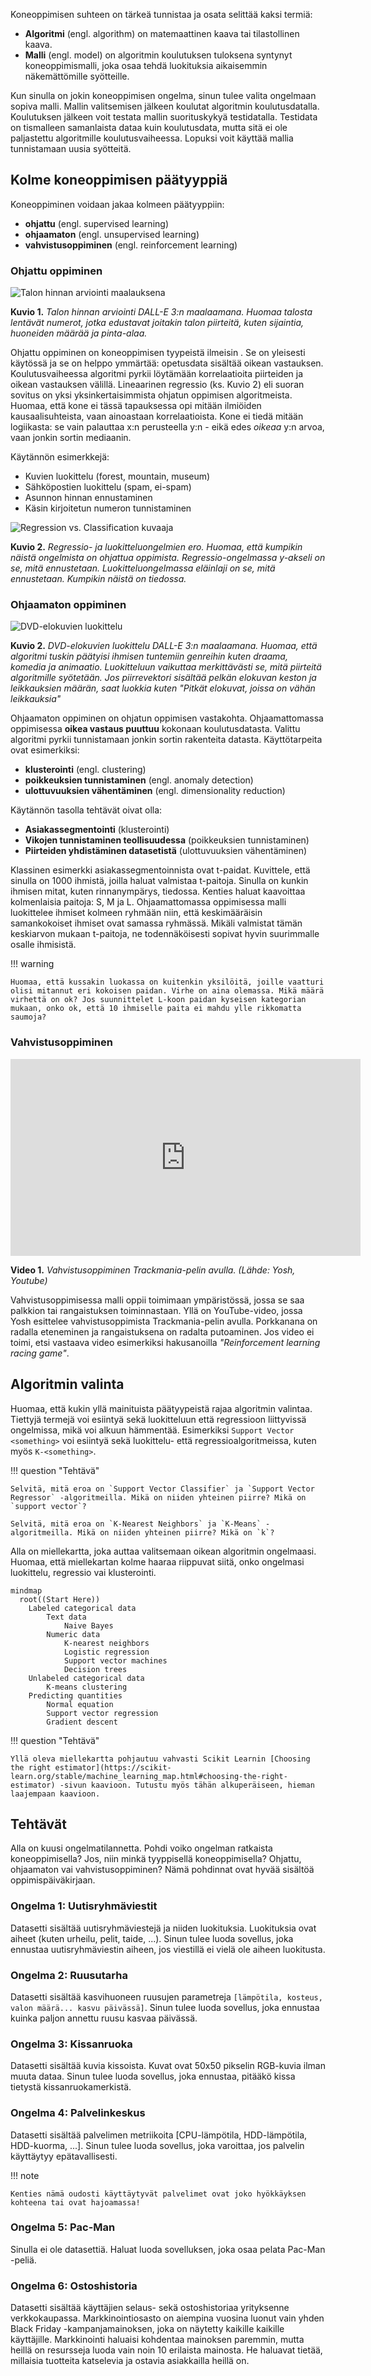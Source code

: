 Koneoppimisen suhteen on tärkeä tunnistaa ja osata selittää kaksi termiä:

* **Algoritmi** (engl. algorithm) on matemaattinen kaava tai tilastollinen kaava.
* **Malli** (engl. model) on algoritmin koulutuksen tuloksena syntynyt koneoppimismalli, joka osaa tehdä luokituksia aikaisemmin näkemättömille syötteille.

Kun sinulla on jokin koneoppimisen ongelma, sinun tulee valita ongelmaan sopiva malli. Mallin valitsemisen jälkeen koulutat algoritmin koulutusdatalla. Koulutuksen jälkeen voit testata mallin suorituskykyä testidatalla. Testidata on tismalleen samanlaista dataa kuin koulutusdata, mutta sitä ei ole paljastettu algoritmille koulutusvaiheessa. Lopuksi voit käyttää mallia tunnistamaan uusia syötteitä.

## Kolme koneoppimisen päätyyppiä

Koneoppiminen voidaan jakaa kolmeen päätyyppiin: 

* **ohjattu** (engl. supervised learning)
* **ohjaamaton** (engl. unsupervised learning)
* **vahvistusoppiminen** (engl. reinforcement learning)

### Ohjattu oppiminen

![Talon hinnan arviointi maalauksena](../images/dalle_house_price_prediction.jpg)

**Kuvio 1.** *Talon hinnan arviointi DALL-E 3:n maalaamana. Huomaa talosta lentävät numerot, jotka edustavat joitakin talon piirteitä, kuten sijaintia, huoneiden määrää ja pinta-alaa.*

Ohjattu oppiminen on koneoppimisen tyypeistä ilmeisin . Se on yleisesti käytössä ja se on helppo ymmärtää: opetusdata sisältää oikean vastauksen. Koulutusvaiheessa algoritmi pyrkii löytämään korrelaatioita piirteiden ja oikean vastauksen välillä. Lineaarinen regressio (ks. Kuvio 2) eli suoran sovitus on yksi yksinkertaisimmista ohjatun oppimisen algoritmeista. Huomaa, että kone ei tässä tapauksessa opi mitään ilmiöiden kausaalisuhteista, vaan ainoastaan korrelaatioista. Kone ei tiedä mitään logiikasta: se vain palauttaa x:n perusteella y:n - eikä edes *oikeaa* y:n arvoa, vaan jonkin sortin mediaanin.

Käytännön esimerkkejä:

* Kuvien luokittelu (forest, mountain, museum)
* Sähköpostien luokittelu (spam, ei-spam)
* Asunnon hinnan ennustaminen
* Käsin kirjoitetun numeron tunnistaminen

![Regression vs. Classification kuvaaja](../images/types_regression_classification.png)

**Kuvio 2.** *Regressio- ja luokitteluongelmien ero. Huomaa, että kumpikin näistä ongelmista on ohjattua oppimista. Regressio-ongelmassa y-akseli on se, mitä ennustetaan. Luokitteluongelmassa eläinlaji on se, mitä ennustetaan. Kumpikin näistä on tiedossa.*

### Ohjaamaton oppiminen

![DVD-elokuvien luokittelu](../images/dalle_dvd_genrefication.jpg)

**Kuvio 2.** *DVD-elokuvien luokittelu DALL-E 3:n maalaamana. Huomaa, että algoritmi tuskin päätyisi ihmisen tuntemiin genreihin kuten draama, komedia ja animaatio. Luokitteluun vaikuttaa merkittävästi se, mitä piirteitä algoritmille syötetään. Jos piirrevektori sisältää pelkän elokuvan keston ja leikkauksien määrän, saat luokkia kuten "Pitkät elokuvat, joissa on vähän leikkauksia"*

Ohjaamaton oppiminen on ohjatun oppimisen vastakohta. Ohjaamattomassa oppimisessa **oikea vastaus puuttuu** kokonaan koulutusdatasta. Valittu algoritmi pyrkii tunnistamaan jonkin sortin rakenteita datasta. Käyttötarpeita ovat esimerkiksi:

* **klusterointi** (engl. clustering)
* **poikkeuksien tunnistaminen** (engl. anomaly detection)
* **ulottuvuuksien vähentäminen** (engl. dimensionality reduction)

Käytännön tasolla tehtävät oivat olla:

* **Asiakassegmentointi** (klusterointi)
* **Vikojen tunnistaminen teollisuudessa** (poikkeuksien tunnistaminen)
* **Piirteiden yhdistäminen datasetistä** (ulottuvuuksien vähentäminen)

Klassinen esimerkki asiakassegmentoinnista ovat t-paidat. Kuvittele, että sinulla on 1000 ihmistä, joilla haluat valmistaa t-paitoja. Sinulla on kunkin ihmisen mitat, kuten rinnanympärys, tiedossa. Kenties haluat kaavoittaa kolmenlaisia paitoja: S, M ja L. Ohjaamattomassa oppimisessa malli luokittelee ihmiset kolmeen ryhmään niin, että keskimääräisin samankokoiset ihmiset ovat samassa ryhmässä. Mikäli valmistat tämän keskiarvon mukaan t-paitoja, ne todennäköisesti sopivat hyvin suurimmalle osalle ihmisistä. 

!!! warning

    Huomaa, että kussakin luokassa on kuitenkin yksilöitä, joille vaatturi olisi mitannut eri kokoisen paidan. Virhe on aina olemassa. Mikä määrä virhettä on ok? Jos suunnittelet L-koon paidan kyseisen kategorian mukaan, onko ok, että 10 ihmiselle paita ei mahdu ylle rikkomatta saumoja?

### Vahvistusoppiminen

<iframe width="560" height="315" src="https://www.youtube.com/embed/SX08NT55YhA?si=C_5s8YsUEo2J_xDX" title="YouTube video player" frameborder="0" allow="accelerometer; autoplay; clipboard-write; encrypted-media; gyroscope; picture-in-picture; web-share" referrerpolicy="strict-origin-when-cross-origin" allowfullscreen></iframe>

**Video 1.** *Vahvistusoppiminen Trackmania-pelin avulla. (Lähde: Yosh, Youtube)*

Vahvistusoppimisessa malli oppii toimimaan ympäristössä, jossa se saa palkkion tai rangaistuksen toiminnastaan. Yllä on YouTube-video, jossa Yosh esittelee vahvistusoppimista Trackmania-pelin avulla. Porkkanana on radalla eteneminen ja rangaistuksena on radalta putoaminen. Jos video ei toimi, etsi vastaava video esimerkiksi hakusanoilla *"Reinforcement learning racing game"*.

## Algoritmin valinta

Huomaa, että kukin yllä mainituista päätyypeistä rajaa algoritmin valintaa. Tiettyjä termejä voi esiintyä sekä luokitteluun että regressioon liittyvissä ongelmissa, mikä voi alkuun hämmentää. Esimerkiksi `Support Vector <something>` voi esiintyä sekä luokittelu- että regressioalgoritmeissa, kuten myös `K-<something>`.

!!! question "Tehtävä"

    Selvitä, mitä eroa on `Support Vector Classifier` ja `Support Vector Regressor` -algoritmeilla. Mikä on niiden yhteinen piirre? Mikä on `support vector`?

    Selvitä, mitä eroa on `K-Nearest Neighbors` ja `K-Means` -algoritmeilla. Mikä on niiden yhteinen piirre? Mikä on `k`?

Alla on miellekartta, joka auttaa valitsemaan oikean algoritmin ongelmaasi. Huomaa, että miellekartan kolme haaraa riippuvat siitä, onko ongelmasi luokittelu, regressio vai klusterointi.

```mermaid
mindmap
  root((Start Here))
    Labeled categorical data
        Text data
            Naive Bayes
        Numeric data
            K-nearest neighbors
            Logistic regression
            Support vector machines
            Decision trees
    Unlabeled categorical data
        K-means clustering
    Predicting quantities
        Normal equation
        Support vector regression
        Gradient descent
```

!!! question "Tehtävä"

    Yllä oleva miellekartta pohjautuu vahvasti Scikit Learnin [Choosing the right estimator](https://scikit-learn.org/stable/machine_learning_map.html#choosing-the-right-estimator) -sivun kaavioon. Tutustu myös tähän alkuperäiseen, hieman laajempaan kaavioon.

## Tehtävät

Alla on kuusi ongelmatilannetta. Pohdi voiko ongelman ratkaista koneoppimisella? Jos, niin minkä tyyppisellä koneoppimisella? Ohjattu, ohjaamaton vai vahvistusoppiminen? Nämä pohdinnat ovat hyvää sisältöä oppimispäiväkirjaan.

### Ongelma 1: Uutisryhmäviestit

Datasetti sisältää uutisryhmäviestejä ja niiden luokituksia. Luokituksia ovat aiheet (kuten urheilu, pelit, taide, ...). Sinun tulee luoda sovellus, joka ennustaa uutisryhmäviestin aiheen, jos viestillä ei vielä ole aiheen luokitusta.

### Ongelma 2: Ruusutarha

Datasetti sisältää kasvihuoneen ruusujen parametreja `[lämpötila, kosteus, valon määrä... kasvu päivässä]`. Sinun tulee luoda sovellus, joka ennustaa kuinka paljon annettu ruusu kasvaa päivässä.

### Ongelma 3: Kissanruoka

Datasetti sisältää kuvia kissoista. Kuvat ovat 50x50 pikselin RGB-kuvia ilman muuta dataa. Sinun tulee luoda sovellus, joka ennustaa, pitääkö kissa tietystä kissanruokamerkistä.

### Ongelma 4: Palvelinkeskus

Datasetti sisältää palvelimen metriikoita [CPU-lämpötila, HDD-lämpötila, HDD-kuorma, ...]. Sinun tulee luoda sovellus, joka varoittaa, jos palvelin käyttäytyy epätavallisesti.

!!! note

    Kenties nämä oudosti käyttäytyvät palvelimet ovat joko hyökkäyksen kohteena tai ovat hajoamassa!

### Ongelma 5: Pac-Man

Sinulla ei ole datasettiä. Haluat luoda sovelluksen, joka osaa pelata Pac-Man -peliä.

### Ongelma 6: Ostoshistoria

Datasetti sisältää käyttäjien selaus- sekä ostoshistoriaa yrityksenne verkkokaupassa. Markkinointiosasto on aiempina vuosina luonut vain yhden Black Friday -kampanjamainoksen, joka on näytetty kaikille kaikille käyttäjille. Markkinointi haluaisi kohdentaa mainoksen paremmin, mutta heillä on resursseja luoda vain noin 10 erilaista mainosta. He haluavat tietää, millaisia tuotteita katselevia ja ostavia asiakkailla heillä on.